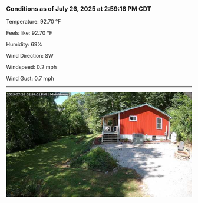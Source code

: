 ### Conditions as of July 26, 2025 at 2:59:18 PM CDT 

Temperature: 92.70 &deg;F

Feels like: 92.70 &deg;F

Humidity: 69%

Wind Direction: SW

Windspeed: 0.2 mph

Wind Gust: 0.7 mph

---

<img src="./images/latest.jpeg"/>

